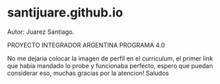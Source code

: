 # santijuare.github.io

Autor: Juarez Santiago.

PROYECTO INTEGRADOR ARGENTINA PROGRAMA 4.0 

No me dejaria colocar la imagen de perfil en el curriculum, el primer link que habia mandado lo probe y funcionaba perfecto, espero que puedan considerar eso, muchas gracias por la atencion! Saludos
